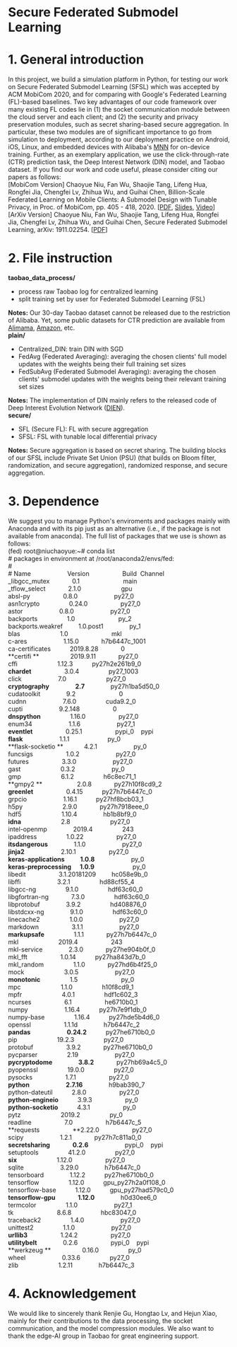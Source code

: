 # Secure Federated Submodel Learning

<a name="bDN7d"></a>
# 1. General introduction
In this project, we build a simulation platform in Python, for testing our work on Secure Federated Submodel Learning (SFSL) which was accepted by ACM MobiCom 2020, and for comparing with Google's Federated Learning (FL)-based baselines. Two key advantages of our code framework over many existing FL codes lie in (1) the socket communication module between the cloud server and each client; and (2) the security and privacy preservation modules, such as secret sharing-based secure aggregation. In particular, these two modules are of significant importance to go from simulation to deployment, according to our deployment practice on Android, iOS, Linux, and embedded devices with Alibaba's [MNN](https://github.com/alibaba/MNN) for on-device training. Further, as an exemplary application, we use the click-through-rate (CTR) prediction task, the Deep Interest Network (DIN) model, and Taobao dataset. If you find our work and code useful, please consider citing our papers as follows:<br />[MobiCom Version] Chaoyue Niu, Fan Wu, Shaojie Tang, Lifeng Hua, Rongfei Jia, Chengfei Lv, Zhihua Wu, and Guihai Chen, Billion-Scale Federated Learning on Mobile Clients: A Submodel Design with Tunable Privacy, in Proc. of MobiCom, pp. 405 - 418, 2020. [[PDF](https://dl.acm.org/doi/10.1145/3372224.3419188), [Slides](https://niuchaoyue.github.io/res/ppt/MOBICOM20.pptx), [Video](https://www.youtube.com/watch?v=V1Wgqvcy-Pk&ab_channel=ACMSIGMOBILEONLINE)]<br />[ArXiv Version] Chaoyue Niu, Fan Wu, Shaojie Tang, Lifeng Hua, Rongfei Jia, Chengfei Lv, Zhihua Wu, and Guihai Chen, Secure Federated Submodel Learning, arXiv: 1911.02254. [[PDF](http://arxiv.org/abs/1911.02254)]
<a name="EG7kL"></a>
# 2. File instruction
**taobao_data_process/**

- process raw Taobao log for centralized learning
- split training set by user for Federated Submodel Learning (FSL)

**Notes:** Our 30-day Taobao dataset cannot be released due to the restriction of Alibaba. Yet, some public datasets for CTR prediction are available from [Alimama](https://tianchi.aliyun.com/dataset/dataDetail?dataId=56), [Amazon](http://snap.stanford.edu/data/amazon/productGraph/categoryFiles/), etc. <br />**plain/**

- Centralized_DIN: train DIN with SGD
- FedAvg (Federated Averaging): averaging the chosen clients' full model updates with the weights being their full training set sizes  
- FedSubAvg (Federated Submodel Averaging): averaging the chosen clients' submodel updates with the weights being their relevant training set sizes

**Notes:** The implementation of DIN mainly refers to the released code of Deep Interest Evolution Network ([DIEN](https://github.com/mouna99/dien)).<br />**secure/**

- SFL (Secure FL): FL with secure aggregation
- SFSL: FSL with tunable local differential privacy

**Notes:** Secure aggregation is based on secret sharing. The building blocks of our SFSL include Private Set Union (PSU) (that builds on Bloom filter, randomization, and secure aggregation), randomized response, and secure aggregation. 
<a name="AkcYv"></a>
# 3. Dependence
We suggest you to manage Python's enviroments and packages mainly with Anaconda and with its pip just as an alternative (i.e., if the package is not available from anaconda). The full list of packages that we use is shown as follows:<br />(fed) root@niuchaoyue:~# conda list<br /># packages in environment at /root/anaconda2/envs/fed:<br />#<br /># Name                          Version                   Build  Channel<br />_libgcc_mutex                 0.1                          main<br />_tflow_select                   2.1.0                       gpu<br />absl-py                           0.8.0                        py27_0<br />asn1crypto                     0.24.0                      py27_0<br />astor                               0.8.0                        py27_0<br />backports                       1.0                           py_2<br />backports.weakref          1.0.post1                 py_1<br />blas                                 1.0                          mkl<br />c-ares                              1.15.0                     h7b6447c_1001<br />ca-certificates                  2019.8.28               0<br />**certifi **                             2019.9.11               py27_0<br />cffi                                   1.12.3                     py27h2e261b9_0<br />**chardet**                           3.0.4                       py27_1003<br />click                                 7.0                          py27_0<br />**cryptography**                 **2.7**                         py27h1ba5d50_0<br />cudatoolkit                      9.2                          0<br />cudnn                              7.6.0                       cuda9.2_0<br />cupti                                9.2.148                   0<br />**dnspython**                      1.16.0                     py27_0<br />enum34                           1.1.6                       py27_1<br />**eventlet**                           0.25.1                    pypi_0    pypi     <pip install><br />**flask**                                 1.1.1                      py_0<br />**flask-socketio **                 4.2.1                      py_0<br />funcsigs                            1.0.2                      py27_0<br />futures                              3.3.0                      py27_0<br />gast                                  0.3.2                      py_0<br />gmp                                  6.1.2                     h6c8ec71_1<br />**gmpy2 **                             2.0.8                     py27h10f8cd9_2<br />**greenlet**                           0.4.15                    py27h7b6447c_0<br />grpcio                               1.16.1                    py27hf8bcb03_1<br />h5py                                  2.9.0                     py27h7918eee_0<br />hdf5                                  1.10.4                    hb1b8bf9_0<br />**idna**                                  2.8                         py27_0<br />intel-openmp                    2019.4                   243<br />ipaddress                          1.0.22                     py27_0<br />**itsdangerous**                   1.1.0                       py27_0<br />**jinja2**                                2.10.1                     py27_0<br />**keras-applications**          **1.0.8**                       py_0<br />**keras-preprocessing**       **1.0.9**                       py_0<br />libedit                               3.1.20181209          hc058e9b_0<br />libffi                                  3.2.1                        hd88cf55_4<br />libgcc-ng                           9.1.0                       hdf63c60_0<br />libgfortran-ng                   7.3.0                        hdf63c60_0<br />libprotobuf                        3.9.2                       hd408876_0<br />libstdcxx-ng                       9.1.0                       hdf63c60_0<br />linecache2                         1.0.0                       py27_0<br />markdown                         3.1.1                       py27_0<br />**markupsafe**                      1.1.1                       py27h7b6447c_0<br />mkl                                    2019.4                    243<br />mkl-service                        2.3.0                       py27he904b0f_0<br />mkl_fft                               1.0.14                     py27ha843d7b_0<br />mkl_random                      1.1.0                       py27hd6b4f25_0<br />mock                                 3.0.5                       py27_0<br />**monotonic**                       1.5                          py_0<br />mpc                                   1.1.0                       h10f8cd9_1<br />mpfr                                  4.0.1                       hdf1c602_3<br />ncurses                              6.1                          he6710b0_1<br />numpy                               1.16.4                     py27h7e9f1db_0<br />numpy-base                      1.16.4                     py27hde5b4d6_0<br />openssl                              1.1.1d                     h7b6447c_2<br />**pandas**                              **0.24.2**                    py27he6710b0_0<br />pip                                     19.2.3                     py27_0<br />protobuf                            3.9.2                       py27he6710b0_0<br />pycparser                           2.19                       py27_0<br />**pycryptodome**                 **3.8.2**                      py27hb69a4c5_0<br />pyopenssl                          19.0.0                     py27_0<br />pysocks                              1.7.1                      py27_0<br />**python**                              **2.7.16**                    h9bab390_7<br />python-dateutil                  2.8.0                      py27_0<br />**python-engineio**              3.9.3                      py_0<br />**python-socketio**               4.3.1                      py_0<br />pytz                                    2019.2                   py_0<br />readline                              7.0                         h7b6447c_5<br />**requests                            **2.22.0                     py27_0<br />scipy                                  1.2.1                       py27h7c811a0_0<br />**secretsharing**                    **0.2.6**                     pypi_0    pypi    <pip install><br />setuptools                          41.2.0                    py27_0<br />**six**                                      1.12.0                    py27_0<br />sqlite                                  3.29.0                    h7b6447c_0<br />tensorboard                       1.12.2                    py27he6710b0_0<br />tensorflow                          1.12.0                    gpu_py27h2a0f108_0<br />tensorflow-base                 1.12.0                    gpu_py27had579c0_0<br />**tensorflow-gpu**                **1.12.0**                   h0d30ee6_0<br />termcolor                           1.1.0                      py27_1<br />tk                                        8.6.8                      hbc83047_0<br />traceback2                          1.4.0                      py27_0<br />unittest2                             1.1.0                      py27_0<br />**urllib3**                                1.24.2                    py27_0<br />**utilitybelt**                           0.2.6                     pypi_0    pypi    <pip install><br />**werkzeug **                          0.16.0                    py_0<br />wheel                                  0.33.6                    py27_0<br />zlib                                      1.2.11                    h7b6447c_3
<a name="v6CGE"></a>
# 4. Acknowledgement
We would like to sincerely thank Renjie Gu, Hongtao Lv, and Hejun Xiao, mainly for their contributions to the data processing, the socket communication, and the model compression modules. We also want to thank the edge-AI group in Taobao for great engineering support.
